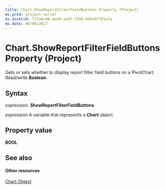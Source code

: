 ```yaml
---
title: Chart.ShowReportFilterFieldButtons Property (Project)
ms.prod: project-server
ms.assetid: 717a8cd8-eee0-ac65-7358-bdbcbff01afa
ms.date: 06/08/2017
---
```



# Chart.ShowReportFilterFieldButtons Property (Project)
Gets or sets whether to display report filter field buttons on a PivotChart. Read/write **Boolean**.

## Syntax

 _expression_. **ShowReportFilterFieldButtons**

 _expression_ A variable that represents a **Chart** object.


## Property value

 **BOOL**


## See also


#### Other resources


[Chart Object](chart-object-project.md)
